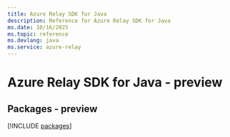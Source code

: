 ```yaml
---
title: Azure Relay SDK for Java
description: Reference for Azure Relay SDK for Java
ms.date: 10/16/2025
ms.topic: reference
ms.devlang: java
ms.service: azure-relay
---
```

# Azure Relay SDK for Java - preview
## Packages - preview
[!INCLUDE [packages](relay-index.md)]